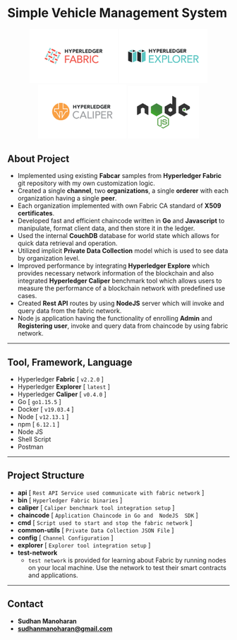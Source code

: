# Simple Vehicle Management System

<div style="text-align: center"> 
<img src="./screenshots/fabric.png" width="200"/>
<img src="./screenshots/explorer.png" width="200"/>
<img src="./screenshots/caliper.png" width="200"/>
<img src="./screenshots/node.png" width="160"/>
</div>

## About Project

- Implemented using existing **Fabcar** samples from **Hyperledger Fabric** git repository with my own customization logic.
- Created a single **channel**, two **organizations**, a single **orderer** with each organization having a single **peer**.
- Each organization implemented with own Fabric CA standard of **X509 certificates**.
- Developed fast and efficient chaincode written in **Go** and **Javascript** to manipulate, format client data, and then store it in the ledger.
- Used the internal **CouchDB** database for world state which allows for quick data retrieval and operation.
- Utilized implicit **Private Data Collection** model which is used to see data by organization level.
- Improved performance by integrating **Hyperledger Explore** which provides necessary network information of the blockchain and also integrated **Hyperledger Caliper** benchmark tool which allows users to measure the performance of a blockchain network with predefined use cases.
- Created **Rest API** routes by using **NodeJS** server which will invoke and query data from the fabric network.
- Node js application having the functionality of enrolling **Admin** and **Registering user**, invoke and query data from chaincode by using fabric network.

---

## Tool, Framework, Language

- Hyperledger **Fabric** [ `v2.2.0` ]
- Hyperledger **Explorer** [ `latest` ]
- Hyperledger **Caliper** [ `v0.4.0` ]
- Go [ `go1.15.5` ]
- Docker [ `v19.03.4` ]
- Node [ `v12.13.1` ]
- npm [ `6.12.1` ]
- Node JS
- Shell Script
- Postman

---

## Project Structure

- **api** [ `Rest API Service used communicate with fabric network` ]
- **bin** [ `Hyperledger Fabric binaries` ]
- **caliper** [ `Caliper benchmark tool integration setup` ]
- **chaincode** [ `Application Chaincode in Go and  NodeJS  SDK` ]
- **cmd** [ `Script used to start and stop the fabric network`  ]
- **common-utils** [ `Private Data Collection JSON File` ]
- **config** [ `Channel Configuration` ]
- **explorer** [ `Explorer tool integration setup` ]
- **test-network**
  - `test network` is provided for learning about Fabric by running nodes on your local machine. Use the network to test their smart contracts and applications.

---

## Contact

- **Sudhan Manoharan**
- **sudhanmanoharan@gmail.com**